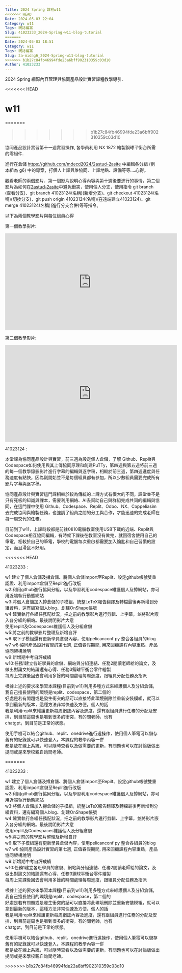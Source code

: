 ```yaml
---
Title: 2024 Spring 課程w11
<<<<<<< HEAD
Date: 2024-05-03 22:04
Category: w11
Tags: 網誌編寫
Slug: 41023233_2024-Spring-w11-blog-tutorial
=======
Date: 2024-05-03 18:51
Category: w11
Tags: 網誌編寫
Slug: 2a-midag6_2024-Spring-w11-blog-tutorial
>>>>>>> b1b27c84fb46994fde23a6bff902310359c03d10
Author: 41023233
---
```


2024 Spring 網際內容管理與協同產品設計實習課程教學導引.

<!-- PELICAN_END_SUMMARY -->

<<<<<<< HEAD
# w11

=======
>>>>>>> b1b27c84fb46994fde23a6bff902310359c03d10
<p><span>協同產品設計實習第十一週實習操作, 各學員利用 NX 1872 繪製鋼球平衡台所需的零組件.</span></p>
<p>進行在倉儲&nbsp;<a href="https://github.com/mdecd2024/2astud-2asite">https://github.com/mdecd2024/2astud-2asite</a>&nbsp;中編輯各分組 (例 本組為 g6) 中的專案，打個人上課與誰協同、上課地點、設備等等....心得。</p>
<p>觀看老師的兩個影片，第一個影片說明心得內容與第十週後要進行的事情，第二個影片為如何在<a class="color-fg-default" data-pjax="#repo-content-pjax-container" data-turbo-frame="repo-content-turbo-frame" href="https://github.com/mdecd2024/2astud-2asite">2astud-2asite</a>中避免衝突，使用個人分支，使用指令 git branch (查看分支)、git branch 41023124(名稱)(新增分支)、git checkout 41023124<span>(名稱)</span>(切換分支)，git push origin 41023124<span>(名稱)</span>(在遠端建立41023124)、git merge 41023124<span>(名稱)</span>(進行分支合併)等等指令。</p>
<p>以下為兩個教學影片與每位組員心得</p>
<p></p>
<p>第一個教學影片:</p>
<p><iframe width="560" height="315" allow="accelerometer; autoplay; clipboard-write; encrypted-media; gyroscope; picture-in-picture; web-share" allowfullscreen="allowfullscreen" frameborder="0" referrerpolicy="strict-origin-when-cross-origin" src="https://www.youtube.com/embed/A4wgWLZShco?si=0qiGk_3xf7cWdzlt" title="YouTube video player"></iframe></p>
<p><span>第二個教學影片:</span></p>
<p><iframe width="560" height="315" allow="accelerometer; autoplay; clipboard-write; encrypted-media; gyroscope; picture-in-picture; web-share" allowfullscreen="allowfullscreen" frameborder="0" referrerpolicy="strict-origin-when-cross-origin" src="https://www.youtube.com/embed/N4QPHMznMGc?si=VJjt6dzVeb7VK9lg" title="YouTube video player"></iframe></p>
<p></p>
<p>41023124 :&nbsp;</p>
<p>本堂課為協同產品設計與實習，前三週為設定個人倉儲，了解<span>&nbsp;</span><span>Github、</span>Replit與Codespace如何使用與其上傳協同原理和創建PuTTy，第四週與第五週將前三週的每一個教學錄影影片進行字幕的編輯與逐字稿，相較於前三週，第四週進度與任務速度有點快，因為剛開始並不是每個組員都有參加，所以少數組員需要完成所有影片字幕與逐字稿。</p>
<p>協同產品設計與實習這門課相較於較為傳統的上課方式有很大的不同，課堂並不是只有死板的知識與課本，需要利用網絡、AI去幫助自己與群組完成共同的編輯與協同，在這門課中使用 Github、Codespace、Replit、Odoo、NX、Coppeliasim去完成協同與繪製任務，也強調了組員之間的分工與合作，才能迅速的完成老師在每一周交代的任務。</p>
<p>目前到了w11，上課時段都是前往0810電腦教室使用USB下載的近端、Replit與Codespace相互協同編輯，有時候下課後在教室沒有做完，就回宿舍使用自己的筆電，相較於自己的筆電，學校的電腦每次重啟都需要加入鑰匙和自己習慣的設定，而且滑鼠不好用。</p>
<<<<<<< HEAD
<p>41023233 :</p>
<p>w1:建立了個人倉儲及撙倉儲、將個人倉儲import至Repilt、設定github帳號雙重認證、利用import倉儲至Replit進行改版<br>w2:利用github進行協同分組，以及學習利用codespace維護個人及撙網站，亦可用近端執行動態網站<br>w3:將個人倉儲加入撙倉儲的子模組，統整LeTeX報告翻譯及轉檔最後再新增到分組資料，還有編寫個人blog、創建OnShape帳號<br>w4:確實執行各組任務配狀況，把之前的教學影片進行剪輯、上字幕，並將影片嵌入各分組的網站。最後說明影片大意<br> 使用replit及Codespaces維護個人及分組倉儲<br>w5:將之前的教學影片整理及新增自評<br>w6:取下子模組還有更新學員倉儲內容，使用pelicanconf py 整合各組員的blog<br>w7 w8:協同產品設計實習的第七週, 正值春假期間, 用來回顧課程內容重點，產品協同架構說明<br>w9:新增期中考自評成績<br>w10:任務1建立各班學員的倉儲、網站與分組連結、任務2閱讀老師給的論文，及做出對論文的結論還有心得、任務3鋼球平衡台零件繪製<br> 每周上完課後回去會利用多餘的時間處理每周進度，跟組員分配任務及指派</p>
<p>根據上述的要求來學習本課程(目前到w11)利用多種方式來維護個人及分組倉儲，我自己擅長使用的環境是replit、codespace，第二個的<br>好處是若有問題或是發生衝突的話可以直接將此環境刪除並重新安裝模組，就可以拿到最新的版本，這種方法非常快速及方便，個人的話<br>我是利用replit來維護更新每周網誌內容及進度，還有跟組員進行任務的分配及安排，到目前這周也是嘔到很多的衝突，有的問老師，也有<br>chatgpt，到目前是正常的狀態。</p>
<p>使用手機可以結合github、replit、onedrive進行遠操作，使用個人筆電可以儲存舊有的紀錄就可以快速登入，本課程的教學內容一併<br>都是放在線上系統，可以隨時查看以及做需要的更新，有問題也可以在討論版做出提問或是來學校親自詢問老師。</p>
<p></p>
=======
<p></p>
<p>41023233 :</p>
<p>w1:建立了個人倉儲及撙倉儲、將個人倉儲import至Repilt、設定github帳號雙重認證、利用import倉儲至Replit進行改版<br>w2:利用github進行協同分組，以及學習利用codespace維護個人及撙網站，亦可用近端執行動態網站<br>w3:將個人倉儲加入撙倉儲的子模組，統整LeTeX報告翻譯及轉檔最後再新增到分組資料，還有編寫個人blog、創建OnShape帳號<br>w4:確實執行各組任務配狀況，把之前的教學影片進行剪輯、上字幕，並將影片嵌入各分組的網站。最後說明影片大意<br>使用replit及Codespaces維護個人及分組倉儲<br>w5:將之前的教學影片整理及新增自評<br>w6:取下子模組還有更新學員倉儲內容，使用pelicanconf py 整合各組員的blog<br>w7 w8:協同產品設計實習的第七週, 正值春假期間, 用來回顧課程內容重點，產品協同架構說明<br>w9:新增期中考自評成績<br>w10:任務1建立各班學員的倉儲、網站與分組連結、任務2閱讀老師給的論文，及做出對論文的結論還有心得、任務3鋼球平衡台零件繪製<br>每周上完課後回去會利用多餘的時間處理每周進度，跟組員分配任務及指派</p>
<p>根據上述的要求來學習本課程(目前到w11)利用多種方式來維護個人及分組倉儲，我自己擅長使用的環境是replit、codespace，第二個的<br>好處是若有問題或是發生衝突的話可以直接將此環境刪除並重新安裝模組，就可以拿到最新的版本，這種方法非常快速及方便，個人的話<br>我是利用replit來維護更新每周網誌內容及進度，還有跟組員進行任務的分配及安排，到目前這周也是嘔到很多的衝突，有的問老師，也有<br>chatgpt，到目前是正常的狀態。</p>
<p>使用手機可以結合github、replit、onedrive進行遠操作，使用個人筆電可以儲存舊有的紀錄就可以快速登入，本課程的教學內容一併<br>都是放在線上系統，可以隨時查看以及做需要的更新，有問題也可以在討論版做出提問或是來學校親自詢問老師。</p>
>>>>>>> b1b27c84fb46994fde23a6bff902310359c03d10

